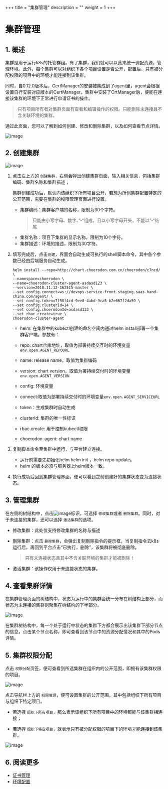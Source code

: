 +++
title = "集群管理"
description = ""
weight = 1
+++

# 集群管理

## 1. 概述

集群是用于运行k8s的托管群组。有了集群，我们就可以以此来统一调配资源，管理环境。此外，每个集群可以对组织下各个项目设置是否公开，配置后，只有被分配权限的项目中的环境才能连接到该集群。

同时，自0.12.0版本后，CertManager的安装被集成到了agent里，agent会根据设置自行安装对应版本的CertManager。集群中安装了CrtManager后，便能在连接该集群的环境下正常进行申请证书的操作。

<blockquote class="note"> 
只有项目所有者对集群页面有查看和编辑操作的权限。只能删除未连接且不含关联环境的集群。
</blockquote>

通过此页面，您可以了解到如何创建、修改和删除集群，以及如何查看节点详情。

![image](/docs/user-guide/deploy/cluster/image/cluster-management-01.png)

## 2. 创建集群

![image](/docs/user-guide/deploy/cluster/image/cluster-management-02.png)

1. 点击左上方的 `创建集群`，右侧会弹出创建集群页面，输入相关信息，包括集群编码、集群名称和集群描述；

    集群创建成功后，默认向该组织下所有项目公开，若想为所创集群配置特定的公开范围，需要在集群的权限管理页面进行设置。

    - 集群编码：集群客户端的名称，限制为30个字符。
        <blockquote class="note"> 
        只能由小写字母、数字、”-“组成，且以小写字母开头，不能以”-“结尾
        </blockquote>
    - 集群名称：项目下集群的显示名称。限制为10个字符。
    - 集群描述：环境的描述，限制为30字符。

2. 填写完成后，点击`创建`，界面会自动生成可执行的shell脚本命令，其中各个参数已经由后端服务自动生成。
	``` 
	helm install --repo=http://chart.choerodon.com.cn/choerodon/c7ncd/ \
    --namespace=choerodon \
    --name=choerodon-cluster-agent-asdasd123 \
    --version=2018.11.12-162515-master \
    --set config.connect=ws://devops-service-front.staging.saas.hand-china.com/agent/ \
    --set config.token=7f58f4cd-9ee0-4abd-9ca5-b2e667f2da59 \
    --set config.clusterId=14 \
    --set config.choerodonId=asdasd123 \
    --set rbac.create=true \
    choerodon-cluster-agent
	```	
	
	- helm: 在集群中的kubectl创建的命名空间内通过helm install部署一个集群客户端。参数有：

	- repo: chart仓库地址，取值为部署持续交互时的环境变量`env.open.AGENT_REPOURL`
	- name: release name，取值为集群编码
	- version: chart version，取值为署持续交付时的环境变量`env.open.AGENT_VERSION`
	- config: 环境变量
	- connect:取值为部署持续交付时的环境变量`env.open.AGENT_SERVICEURL` 
	- token：生成集群时自动生成
	- clusterId: 集群的唯一性标识
	- rbac.create: 用于控制kubectl权限     
    - choerodon-agent: chart name


3.  复制脚本命令至集群中运行，与平台建立连接。
    
    - 运行前需要先初始化helm helm init ，helm repo update。
    - helm 的版本必须与服务器上helm版本一致。

4. 执行成功后回到集群管理界面，便可以看到之前创建好的集群状态变为连接状态。

## 3. 管理集群

在左侧的树结构中，点击![image](https://minio.choerodon.com.cn/knowledgebase-service/file_b53c0c1755864d7f9e3f7bb1f88b37fc_blob.png)标识，可选择 `修改集群`或者 `删除集群`。同时，对于未连接的集群，还可以选择 `激活集群`的选项。

- 修改集群：此处仅支持修改集群的名称与描述
- 删除集群：点击 `删除集群`，会弹出复制删除指令的提示框，当复制指令去k8s运行后，再回到平台点击“已执行，删除”，该集群将被彻底删除。 

    <blockquote class="note"> 
    只有未连接状态且其中不含关联环境的集群才能被删除！
    </blockquote>

- 激活集群：该操作仅用于未连接状态的集群。

## 4. 查看集群详情

在集群管理页面的树结构中，状态为运行中的集群会统一分布在树结构上部分，而状态为未连接的集群则聚集在树结构的下半部分。

![image](/docs/user-guide/deploy/cluster/image/cluster-management-03.png)

在集群树结构中，每一个处于运行中状态的集群下方都会展示出该集群下部分节点的信息，点击某个节点名称，即可查看到该节点中的资源分配情况和其中的Pods详情。

## 5. 集群权限分配

点击 `权限分配`页签，便可查看到所选集群在组织内的公开范围，即拥有该集群权限的项目。

![image](/docs/user-guide/deploy/cluster/image/cluster-management-04.png)

点击导航栏上方的 `权限管理`，便可设置集群的公开范围，其中包括组织下所有项目与组织下特定项目。

- 若选择 `组织下所有项目`，那么表示该组织下所有项目中的环境都能与该集群相连接；

- 若选择 `组织下特定项目`，就表示只有被分配权限的项目下的环境才能连接到该集群。

![image](/docs/user-guide/deploy/cluster/image/cluster-management-05.png)

## 6. 阅读更多

- [证书管理](../certif-manage)
- [环境配置](../../env-config)